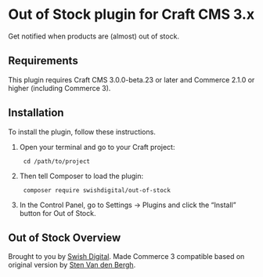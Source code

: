# Out of Stock plugin for Craft CMS 3.x

Get notified when products are (almost) out of stock.

## Requirements

This plugin requires Craft CMS 3.0.0-beta.23 or later and Commerce 2.1.0 or higher (including Commerce 3).

## Installation

To install the plugin, follow these instructions.

1. Open your terminal and go to your Craft project:

        cd /path/to/project

2. Then tell Composer to load the plugin:

        composer require swishdigital/out-of-stock

3. In the Control Panel, go to Settings → Plugins and click the “Install” button for Out of Stock.

## Out of Stock Overview

Brought to you by [Swish Digital](https://swishdigital.co). Made Commerce 3 compatible based on original version by [Sten Van den Bergh](https://github.com/stenvdb/craft-out-of-stock).
